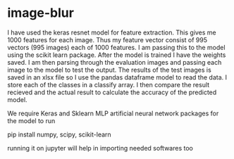# image-blur

I have used the keras resnet model for feature extraction. This gives me 1000 features for each image. Thus my feature vector consist of 995 vectors (995 images) each of 1000 features. I am passing this to the    model using the scikit learn package. After the model is trained I have the weights saved.
I am then parsing through the evaluation images and passing each image to the model to test the output. The results of the test images is saved in an xlsx file so I use the pandas dataframe model to read the data. I store each of the classes in a classify array. I then compare the result recieved and the actual result to calculate the accuracy of the predicted model. 

We require Keras and Sklearn MLP artificial neural network packages for the model to run

pip install numpy, scipy, scikit-learn

running it on jupyter will help in importing needed softwares too

